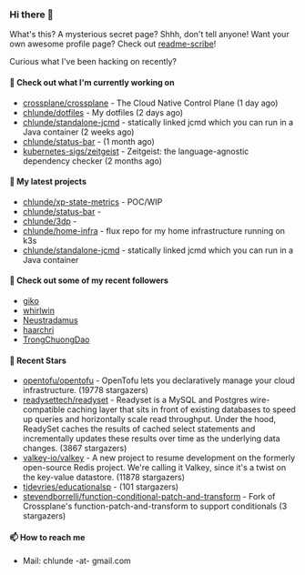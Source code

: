 ### Hi there 👋

What's this? A mysterious secret page? Shhh, don't tell anyone!
Want your own awesome profile page? Check out [readme-scribe](https://github.com/muesli/readme-scribe)!

Curious what I've been hacking on recently?

#### 👷 Check out what I'm currently working on

- [crossplane/crossplane](https://github.com/crossplane/crossplane) - The Cloud Native Control Plane (1 day ago)
- [chlunde/dotfiles](https://github.com/chlunde/dotfiles) - My dotfiles (2 days ago)
- [chlunde/standalone-jcmd](https://github.com/chlunde/standalone-jcmd) - statically linked jcmd which you can run in a Java container (2 weeks ago)
- [chlunde/status-bar](https://github.com/chlunde/status-bar) -  (1 month ago)
- [kubernetes-sigs/zeitgeist](https://github.com/kubernetes-sigs/zeitgeist) - Zeitgeist: the language-agnostic dependency checker (2 months ago)

#### 🌱 My latest projects

- [chlunde/xp-state-metrics](https://github.com/chlunde/xp-state-metrics) - POC/WIP
- [chlunde/status-bar](https://github.com/chlunde/status-bar) - 
- [chlunde/3dp](https://github.com/chlunde/3dp) - 
- [chlunde/home-infra](https://github.com/chlunde/home-infra) - flux repo for my home infrastructure running on k3s 
- [chlunde/standalone-jcmd](https://github.com/chlunde/standalone-jcmd) - statically linked jcmd which you can run in a Java container



#### 👯 Check out some of my recent followers

- [giko](https://github.com/giko)
- [whirlwin](https://github.com/whirlwin)
- [Neustradamus](https://github.com/Neustradamus)
- [haarchri](https://github.com/haarchri)
- [TrongChuongDao](https://github.com/TrongChuongDao)

#### 🌟 Recent Stars

- [opentofu/opentofu](https://github.com/opentofu/opentofu) - OpenTofu lets you declaratively manage your cloud infrastructure. (19778 stargazers)
- [readysettech/readyset](https://github.com/readysettech/readyset) - Readyset is a MySQL and Postgres wire-compatible caching layer that sits in front of existing databases to speed up queries and horizontally scale read throughput. Under the hood, ReadySet caches the results of cached select statements and incrementally updates these results over time as the underlying data changes. (3867 stargazers)
- [valkey-io/valkey](https://github.com/valkey-io/valkey) - A new project to resume development on the formerly open-source Redis project. We&#39;re calling it Valkey, since it&#39;s a twist on the key-value datastore. (11878 stargazers)
- [tjdevries/educationalsp](https://github.com/tjdevries/educationalsp) -  (101 stargazers)
- [stevendborrelli/function-conditional-patch-and-transform](https://github.com/stevendborrelli/function-conditional-patch-and-transform) - Fork of Crossplane&#39;s function-patch-and-transform to support conditionals (3 stargazers)

#### 📫 How to reach me

- Mail: chlunde -at- gmail.com
